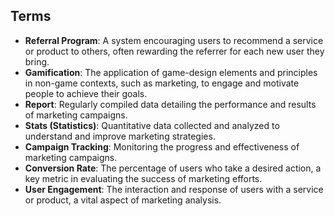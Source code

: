 ## Terms

- **Referral Program**: A system encouraging users to recommend a service or product to others, often rewarding the referrer for each new user they bring.
- **Gamification**: The application of game-design elements and principles in non-game contexts, such as marketing, to engage and motivate people to achieve their goals.
- **Report**: Regularly compiled data detailing the performance and results of marketing campaigns.
- **Stats (Statistics)**: Quantitative data collected and analyzed to understand and improve marketing strategies.
- **Campaign Tracking**: Monitoring the progress and effectiveness of marketing campaigns.
- **Conversion Rate**: The percentage of users who take a desired action, a key metric in evaluating the success of marketing efforts.
- **User Engagement**: The interaction and response of users with a service or product, a vital aspect of marketing analysis.
